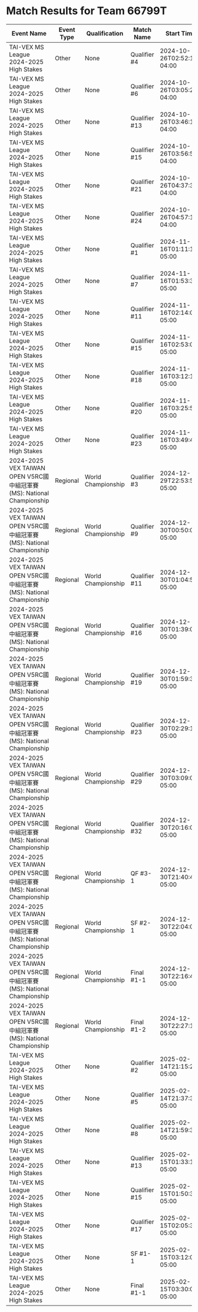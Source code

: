 # Match Results for Team 66799T

| Event Name | Event Type | Qualification | Match Name | Start Time | Team Score | Opponent Score | Winning Margin | Normalised Winning Margin | Verdict | Team Alliance | Winning Alliance | Red Team 1 | Red Team 2 | Blue Team 1 | Blue Team 2 |
|------------|------------|---------------|------------|------------|------------|-----------------|----------------|---------------------------|---------|---------------|------------------|------------|------------|-------------|-------------|
| TAI-VEX MS League 2024-2025 High Stakes | Other | None | Qualifier #4 | 2024-10-26T02:52:17-04:00 | 39 | 6 | 33 | 0.7333333333333333 | W | blue | blue | 1798K | 4813B | 66799T | 11045Z |
| TAI-VEX MS League 2024-2025 High Stakes | Other | None | Qualifier #6 | 2024-10-26T03:05:27-04:00 | 27 | 6 | 21 | 0.6363636363636364 | W | blue | blue | 11045Z | 66996X | 17022J | 66799T |
| TAI-VEX MS League 2024-2025 High Stakes | Other | None | Qualifier #13 | 2024-10-26T03:46:15-04:00 | 23 | 6 | 17 | 0.5862068965517241 | W | red | red | 4813B | 66799T | 4813D | 12181C |
| TAI-VEX MS League 2024-2025 High Stakes | Other | None | Qualifier #15 | 2024-10-26T03:56:51-04:00 | 17 | 24 | -7 | -0.17073170731707318 | L | blue | red | 4813A | 4813C | 66799T | 66996X |
| TAI-VEX MS League 2024-2025 High Stakes | Other | None | Qualifier #21 | 2024-10-26T04:37:35-04:00 | 29 | 16 | 13 | 0.28888888888888886 | W | red | red | 66799T | 89089Y | 10004X | 66995M |
| TAI-VEX MS League 2024-2025 High Stakes | Other | None | Qualifier #24 | 2024-10-26T04:57:15-04:00 | 38 | 3 | 35 | 0.8536585365853658 | W | red | red | 66799T | 4813F | 11045F | 4813E |
| TAI-VEX MS League 2024-2025 High Stakes | Other | None | Qualifier #1 | 2024-11-16T01:11:11-05:00 | 31 | 12 | 19 | 0.4418604651162791 | W | blue | blue | 1798K | 89089Y | 66996X | 66799T |
| TAI-VEX MS League 2024-2025 High Stakes | Other | None | Qualifier #7 | 2024-11-16T01:53:33-05:00 | 23 | 44 | -21 | -0.31343283582089554 | L | red | blue | 11045F | 66799T | 17022J | 4813A |
| TAI-VEX MS League 2024-2025 High Stakes | Other | None | Qualifier #11 | 2024-11-16T02:14:07-05:00 | 38 | 10 | 28 | 0.5833333333333334 | W | blue | blue | 4813E | 4813F | 66799T | 10004B |
| TAI-VEX MS League 2024-2025 High Stakes | Other | None | Qualifier #15 | 2024-11-16T02:53:06-05:00 | 34 | 23 | 11 | 0.19298245614035087 | W | red | red | 66799T | 89089Y | 10004X | 11045Z |
| TAI-VEX MS League 2024-2025 High Stakes | Other | None | Qualifier #18 | 2024-11-16T03:12:10-05:00 | 36 | 3 | 33 | 0.8461538461538461 | W | red | red | 12181C | 66799T | 11045F | 4813C |
| TAI-VEX MS League 2024-2025 High Stakes | Other | None | Qualifier #20 | 2024-11-16T03:25:52-05:00 | 51 | 0 | 51 | 1.0 | W | red | red | 4813A | 66799T | 4813B | 11045Z |
| TAI-VEX MS League 2024-2025 High Stakes | Other | None | Qualifier #23 | 2024-11-16T03:49:49-05:00 | 13 | 17 | -4 | -0.13333333333333333 | L | blue | red | 1798K | 66996X | 66799T | 4813C |
| 2024-2025 VEX TAIWAN OPEN V5RC國中組冠軍賽(MS): National Championship | Regional | World Championship | Qualifier #3 | 2024-12-29T22:53:51-05:00 | 26 | 25 | 1 | 0.0196078431372549 | W | red | red | 11045F | 66799T | 12181C | 1798K |
| 2024-2025 VEX TAIWAN OPEN V5RC國中組冠軍賽(MS): National Championship | Regional | World Championship | Qualifier #9 | 2024-12-30T00:50:04-05:00 | 28 | 30 | -2 | -0.034482758620689655 | L | blue | red | 89089Y | 66996X | 44532V | 66799T |
| 2024-2025 VEX TAIWAN OPEN V5RC國中組冠軍賽(MS): National Championship | Regional | World Championship | Qualifier #11 | 2024-12-30T01:04:53-05:00 | 18 | 30 | -12 | -0.25 | L | red | blue | 66799T | 68957R | 12181C | 11045Z |
| 2024-2025 VEX TAIWAN OPEN V5RC國中組冠軍賽(MS): National Championship | Regional | World Championship | Qualifier #16 | 2024-12-30T01:39:07-05:00 | 38 | 2 | 36 | 0.9 | W | red | red | 66799T | 4813B | 44532J | 4813C |
| 2024-2025 VEX TAIWAN OPEN V5RC國中組冠軍賽(MS): National Championship | Regional | World Championship | Qualifier #19 | 2024-12-30T01:59:38-05:00 | 38 | 29 | 9 | 0.13432835820895522 | W | blue | blue | 4813B | 17022J | 10004B | 66799T |
| 2024-2025 VEX TAIWAN OPEN V5RC國中組冠軍賽(MS): National Championship | Regional | World Championship | Qualifier #23 | 2024-12-30T02:29:12-05:00 | 31 | 0 | 31 | 1.0 | W | blue | blue | 10004X | 44532S | 4813C | 66799T |
| 2024-2025 VEX TAIWAN OPEN V5RC國中組冠軍賽(MS): National Championship | Regional | World Championship | Qualifier #29 | 2024-12-30T03:09:05-05:00 | 26 | 45 | -19 | -0.2676056338028169 | L | red | blue | 44532J | 66799T | 4813A | 10004X |
| 2024-2025 VEX TAIWAN OPEN V5RC國中組冠軍賽(MS): National Championship | Regional | World Championship | Qualifier #32 | 2024-12-30T20:16:08-05:00 | 44 | 29 | 15 | 0.2054794520547945 | W | blue | blue | 66995M | 89089Y | 66799T | 17022J |
| 2024-2025 VEX TAIWAN OPEN V5RC國中組冠軍賽(MS): National Championship | Regional | World Championship | QF #3-1 | 2024-12-30T21:40:49-05:00 | 21 | 0 | 21 | 1.0 | W | red | red | 10004B | 66799T | 11045Z | 66995M |
| 2024-2025 VEX TAIWAN OPEN V5RC國中組冠軍賽(MS): National Championship | Regional | World Championship | SF #2-1 | 2024-12-30T22:04:05-05:00 | 36 | 25 | 11 | 0.18032786885245902 | W | red | red | 10004B | 66799T | 11045F | 10004X |
| 2024-2025 VEX TAIWAN OPEN V5RC國中組冠軍賽(MS): National Championship | Regional | World Championship | Final #1-1 | 2024-12-30T22:16:48-05:00 | 30 | 28 | 2 | 0.034482758620689655 | W | blue | blue | 4813A | 17022J | 10004B | 66799T |
| 2024-2025 VEX TAIWAN OPEN V5RC國中組冠軍賽(MS): National Championship | Regional | World Championship | Final #1-2 | 2024-12-30T22:27:13-05:00 | 29 | 12 | 17 | 0.4146341463414634 | W | blue | blue | 4813A | 17022J | 10004B | 66799T |
| TAI-VEX MS League 2024-2025 High Stakes | Other | None | Qualifier #2 | 2025-02-14T21:15:29-05:00 | 24 | 14 | 10 | 0.2631578947368421 | W | red | red | 4813C | 66799T | 66996X | 17022J |
| TAI-VEX MS League 2024-2025 High Stakes | Other | None | Qualifier #5 | 2025-02-14T21:37:36-05:00 | 27 | 16 | 11 | 0.2558139534883721 | W | blue | blue | 4813B | 11045Z | 89089Y | 66799T |
| TAI-VEX MS League 2024-2025 High Stakes | Other | None | Qualifier #8 | 2025-02-14T21:59:37-05:00 | 46 | 26 | 20 | 0.2777777777777778 | W | blue | blue | 10004X | 1798K | 12181C | 66799T |
| TAI-VEX MS League 2024-2025 High Stakes | Other | None | Qualifier #13 | 2025-02-15T01:33:12-05:00 | 32 | 9 | 23 | 0.5609756097560976 | W | red | red | 66799T | 11045Z | 4813C | 10004X |
| TAI-VEX MS League 2024-2025 High Stakes | Other | None | Qualifier #15 | 2025-02-15T01:50:32-05:00 | 19 | 36 | -17 | -0.3090909090909091 | L | red | blue | 66996X | 66799T | 1798K | 4813A |
| TAI-VEX MS League 2024-2025 High Stakes | Other | None | Qualifier #17 | 2025-02-15T02:05:34-05:00 | 31 | 30 | 1 | 0.01639344262295082 | W | blue | blue | 12181C | 4813B | 89089Y | 66799T |
| TAI-VEX MS League 2024-2025 High Stakes | Other | None | SF #1-1 | 2025-02-15T03:12:02-05:00 | 46 | 22 | 24 | 0.35294117647058826 | W | red | red | 17022J | 66799T | 89089Y | 10004X |
| TAI-VEX MS League 2024-2025 High Stakes | Other | None | Final #1-1 | 2025-02-15T03:30:08-05:00 | 38 | 30 | 8 | 0.11764705882352941 | W | red | red | 17022J | 66799T | 4813A | 12181C |

